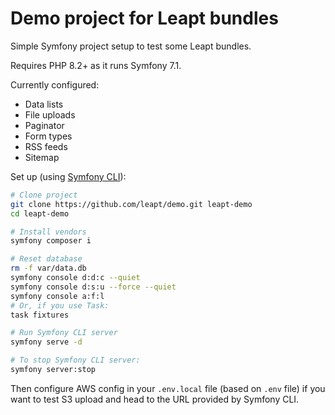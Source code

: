 Demo project for Leapt bundles
==============================

Simple Symfony project setup to test some Leapt bundles.

Requires PHP 8.2+ as it runs Symfony 7.1.

Currently configured:

* Data lists
* File uploads
* Paginator
* Form types
* RSS feeds
* Sitemap

Set up (using [Symfony CLI](https://symfony.com/download)):

```bash
# Clone project
git clone https://github.com/leapt/demo.git leapt-demo
cd leapt-demo

# Install vendors
symfony composer i

# Reset database
rm -f var/data.db
symfony console d:d:c --quiet
symfony console d:s:u --force --quiet
symfony console a:f:l
# Or, if you use Task:
task fixtures

# Run Symfony CLI server
symfony serve -d

# To stop Symfony CLI server:
symfony server:stop
```

Then configure AWS config in your `.env.local` file (based on `.env` file) if you want to test S3 upload and head to the URL provided by Symfony CLI.
